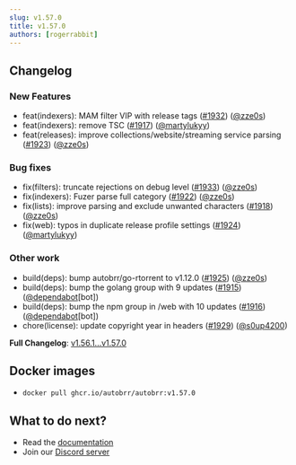 ```yaml
---
slug: v1.57.0
title: v1.57.0
authors: [rogerrabbit]
---
```


## Changelog

### New Features

* feat(indexers): MAM filter VIP with release tags ([#1932](https://github.com/autobrr/autobrr/pull/1932)) ([@zze0s](https://github.com/zze0s))
* feat(indexers): remove TSC ([#1917](https://github.com/autobrr/autobrr/pull/1917)) ([@martylukyy](https://github.com/martylukyy))
* feat(releases): improve collections/website/streaming service parsing ([#1923](https://github.com/autobrr/autobrr/pull/1923)) ([@zze0s](https://github.com/zze0s))

### Bug fixes

* fix(filters): truncate rejections on debug level ([#1933](https://github.com/autobrr/autobrr/pull/1933)) ([@zze0s](https://github.com/zze0s))
* fix(indexers): Fuzer parse full category ([#1922](https://github.com/autobrr/autobrr/pull/1922)) ([@zze0s](https://github.com/zze0s))
* fix(lists): improve parsing and exclude unwanted characters ([#1918](https://github.com/autobrr/autobrr/pull/1918)) ([@zze0s](https://github.com/zze0s))
* fix(web): typos in duplicate release profile settings ([#1924](https://github.com/autobrr/autobrr/pull/1924)) ([@martylukyy](https://github.com/martylukyy))

### Other work

* build(deps): bump autobrr/go-rtorrent to v1.12.0 ([#1925](https://github.com/autobrr/autobrr/pull/1925)) ([@zze0s](https://github.com/zze0s))
* build(deps): bump the golang group with 9 updates ([#1915](https://github.com/autobrr/autobrr/pull/1915)) ([@dependabot](https://github.com/dependabot)[bot])
* build(deps): bump the npm group in /web with 10 updates ([#1916](https://github.com/autobrr/autobrr/pull/1916)) ([@dependabot](https://github.com/dependabot)[bot])
* chore(license): update copyright year in headers ([#1929](https://github.com/autobrr/autobrr/pull/1929)) ([@s0up4200](https://github.com/s0up4200))

**Full Changelog**: [v1.56.1...v1.57.0](https://github.com/autobrr/autobrr/compare/v1.56.1...v1.57.0)

## Docker images

* `docker pull ghcr.io/autobrr/autobrr:v1.57.0`

## What to do next?

* Read the [documentation](https://autobrr.com)
* Join our [Discord server](https://discord.autobrr.com/)
